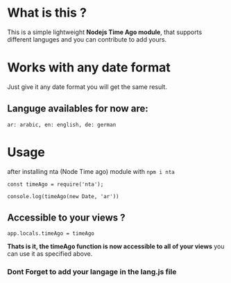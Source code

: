 # What is this ?
This is a simple lightweight **Nodejs Time Ago module**,
that supports different languges and you can contribute to add yours.

# Works with any date format
Just give it any date format you will get the same result.

## Languge availables for now are:
`ar: arabic, en: english, de: german`

# Usage
after installing nta (Node Time ago) module with `npm i nta`
```
const timeAgo = require('nta');

console.log(timeAgo(new Date, 'ar'))
```

## Accessible to your views ?
```
app.locals.timeAgo = timeAgo
```
**Thats is it, the timeAgo function is now accessible to all of your views** you can use it as specified above.


### Dont Forget to add your langage in the lang.js file